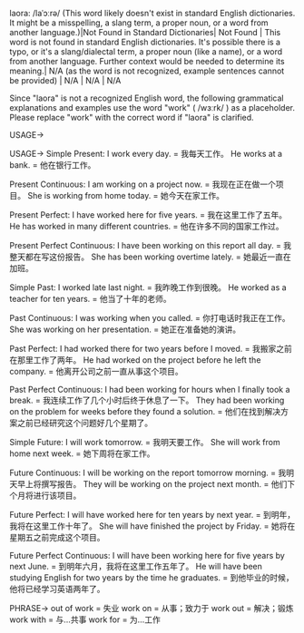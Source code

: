 laora: /laˈɔːrə/ (This word likely doesn't exist in standard English dictionaries.  It might be a misspelling, a slang term, a proper noun, or a word from another language.)|Not Found in Standard Dictionaries| Not Found | This word is not found in standard English dictionaries. It's possible there is a typo, or it's a slang/dialectal term, a proper noun (like a name), or a word from another language.  Further context would be needed to determine its meaning.|  N/A (as the word is not recognized, example sentences cannot be provided) | N/A | N/A | N/A


Since "laora" is not a recognized English word, the following grammatical explanations and examples use the word "work" ( /wɜːrk/ ) as a placeholder.  Please replace "work" with the correct word if "laora" is clarified.


USAGE->

USAGE->
Simple Present:
I work every day. = 我每天工作。
He works at a bank. = 他在银行工作。

Present Continuous:
I am working on a project now. = 我现在正在做一个项目。
She is working from home today. = 她今天在家工作。

Present Perfect:
I have worked here for five years. = 我在这里工作了五年。
He has worked in many different countries. = 他在许多不同的国家工作过。

Present Perfect Continuous:
I have been working on this report all day. = 我整天都在写这份报告。
She has been working overtime lately. = 她最近一直在加班。

Simple Past:
I worked late last night. = 我昨晚工作到很晚。
He worked as a teacher for ten years. = 他当了十年的老师。

Past Continuous:
I was working when you called. = 你打电话时我正在工作。
She was working on her presentation. = 她正在准备她的演讲。

Past Perfect:
I had worked there for two years before I moved. = 我搬家之前在那里工作了两年。
He had worked on the project before he left the company. = 他离开公司之前一直从事这个项目。

Past Perfect Continuous:
I had been working for hours when I finally took a break. = 我连续工作了几个小时后终于休息了一下。
They had been working on the problem for weeks before they found a solution. = 他们在找到解决方案之前已经研究这个问题好几个星期了。

Simple Future:
I will work tomorrow. = 我明天要工作。
She will work from home next week. = 她下周将在家工作。

Future Continuous:
I will be working on the report tomorrow morning. = 我明天早上将撰写报告。
They will be working on the project next month. = 他们下个月将进行该项目。

Future Perfect:
I will have worked here for ten years by next year. = 到明年，我将在这里工作十年了。
She will have finished the project by Friday. = 她将在星期五之前完成这个项目。

Future Perfect Continuous:
I will have been working here for five years by next June. = 到明年六月，我将在这里工作五年了。
He will have been studying English for two years by the time he graduates. = 到他毕业的时候，他将已经学习英语两年了。


PHRASE->
out of work = 失业
work on = 从事；致力于
work out = 解决；锻炼
work with = 与…共事
work for = 为…工作
